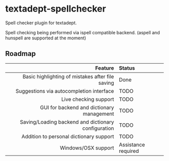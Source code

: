 # textadept-spellchecker
Spell checker plugin for textadept.

Spell checking being performed via ispell compatible backend. (aspell and hunspell are supported at the moment)

## Roadmap

| Feature                                             | Status              |
|----------------------------------------------------:|:--------------------|
| Basic highlighting of mistakes after file saving    | Done                |
| Suggestions via autocompletion interface            | TODO                |
| Live checking support                               | TODO                |
| GUI for backend and dictionary management           | TODO                |
| Saving/Loading backend and dictionary configuration | TODO                |
| Addition to personal dictionary support             | TODO                |
| Windows/OSX support                                 | Assistance required |
